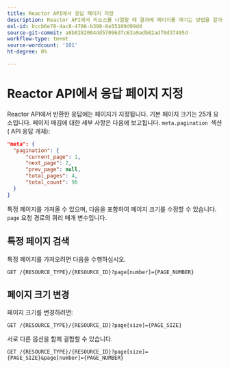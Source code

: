 ```yaml
---
title: Reactor API에서 응답 페이지 지정
description: Reactor API에서 리소스를 나열할 때 결과에 페이지를 매기는 방법을 알아봅니다.
exl-id: bccb6e78-4ac8-4786-b398-6e55109d99dd
source-git-commit: a8b0282004dd57096dfc63a9adb82ad70d37495d
workflow-type: tm+mt
source-wordcount: '101'
ht-degree: 0%

---
```


# Reactor API에서 응답 페이지 지정

Reactor API에서 반환한 응답에는 페이지가 지정됩니다. 기본 페이지 크기는 25개 요소입니다. 페이지 매김에 대한 세부 사항은 다음에 보고됩니다. `meta.pagination `섹션( API 응답 개체):

```json
"meta": {
  "pagination": {
      "current_page": 1,
      "next_page": 2,
      "prev_page": null,
      "total_pages": 4,
      "total_count": 90
  }
}
```

특정 페이지를 가져올 수 있으며, 다음을 포함하여 페이지 크기를 수정할 수 있습니다. `page` 요청 경로의 쿼리 매개 변수입니다.

## 특정 페이지 검색

특정 페이지를 가져오려면 다음을 수행하십시오.

```http
GET /{RESOURCE_TYPE}/{RESOURCE_ID}?page[number]={PAGE_NUMBER}
```

## 페이지 크기 변경

페이지 크기를 변경하려면:

```http
GET /{RESOURCE_TYPE}/{RESOURCE_ID}?page[size]={PAGE_SIZE}
```

서로 다른 옵션을 함께 결합할 수 있습니다.

```http
GET /{RESOURCE_TYPE}/{RESOURCE_ID}?page[size]={PAGE_SIZE}&page[number]={PAGE_NUMBER}
```
